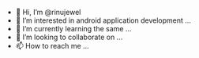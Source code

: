 - 👋 Hi, I’m @rinujewel
- 👀 I’m interested in android application development ...
- 🌱 I’m currently learning the same ...
- 💞️ I’m looking to collaborate on ...
- 📫 How to reach me ...

<!---
rinujewel/rinujewel is a ✨ special ✨ repository because its `README.md` (this file) appears on your GitHub profile.
You can click the Preview link to take a look at your changes.
--->

